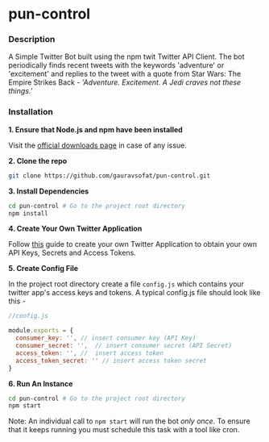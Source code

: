 # pun-control
### Description
A Simple Twitter Bot built using the npm twit Twitter API Client. The bot periodically finds recent tweets with the keywords 'adventure' or 'excitement' and replies to the tweet with a quote from Star Wars: The Empire Strikes Back - _'Adventure. Excitement. A Jedi craves not these things.'_
### Installation
__1. Ensure that Node.js and npm have been installed__

Visit the [official downloads page](https://nodejs.org/en/download/) in case of any issue.

__2. Clone the repo__
```bash
git clone https://github.com/gauravsofat/pun-control.git
```
__3. Install Dependencies__
```bash
cd pun-control # Go to the project root directory
npm install
```
__4. Create Your Own Twitter Application__

Follow [this](http://docs.inboundnow.com/guide/create-twitter-application/) guide to create your own Twitter Application to obtain your own API Keys, Secrets and Access Tokens.

__5. Create Config File__

In the project root directory create a file `config.js` which contains your twitter app's access keys and tokens. A typical config.js file should look like this -
```javascript
//config.js

module.exports = {
  consumer_key: '', // insert consumer key (API Key)
  consumer_secret: '',  // insert consumer secret (API Secret)
  access_token: '', //  insert access token
  access_token_secret: '' // insert access token secret
}
```
__6. Run An Instance__
```bash
cd pun-control # Go to the project root directory
npm start
```
Note: An individual call to `npm start` will run the bot _only once._ To ensure that it keeps running you must schedule this task with a tool like cron.
